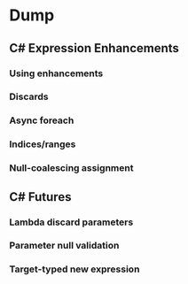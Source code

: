 # Dump

## C# Expression Enhancements

### Using enhancements

### Discards

### Async foreach

### Indices/ranges

### Null-coalescing assignment

## C# Futures

### Lambda discard parameters

### Parameter null validation

### Target-typed new expression
